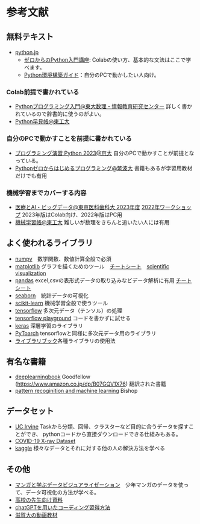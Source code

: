 # 参考文献

##  無料テキスト

* [python.jp](https://www.python.jp/index.html)　
  - [ゼロからのPython入門講座](https://www.python.jp/train/index.html): Colabの使い方、基本的な文法はここで学べます。
  - [Python環境構築ガイド](https://www.python.jp/install/install.html)：自分のPCで動かしたい人向け。

### Colab前提で書かれている

* [Pythonプログラミング入門@東大数理・情報教育研究センター](https://utokyo-ipp.github.io/) 詳しく書かれているので辞書的に使うのがよい。
* [Python早見帳@東工大](https://chokkan.github.io/python/index.html)

### 自分のPCで動かすことを前提に書かれている

* [プログラミング演習 Python 2023@京大](https://repository.kulib.kyoto-u.ac.jp/dspace/handle/2433/285599) 自分のPCで動かすことが前提となっている。
* [Pythonゼロからはじめるプログラミング@筑波大](https://mitani.cs.tsukuba.ac.jp/book_support/python/) 
書籍もあるが学習用教材だけでも有用

### 機械学習までカバーする内容
* [医療とAI・ビッグデータ@東京医科歯科大 2023年度](https://www.tmd.ac.jp/labs/education/ds/) 
[2022年ワークショップ](https://github.com/TMDU-AI/workshop2022) 
2023年版はColab向け、2022年版はPC用
* [機械学習帳@東工大](https://chokkan.github.io/mlnote/index.html) 難しいが数理をきちんと追いたい人には有用

## よく使われるライブラリ

* [numpy](https://numpy.org/ja/)　数学関数、数値計算全般で必須
* [matplotlib](https://matplotlib.org/) グラフを描くためのツール　[チートシート](https://github.com/matplotlib/cheatsheets?tab=readme-ov-file)　[scientific visualization](https://github.com/rougier/scientific-visualization-book)
* [pandas](https://pandas.pydata.org/) excel,csvの表形式データの取り込みなどデータ解析に有用 [チートシート](https://github.com/pandas-dev/pandas/blob/main/doc/cheatsheet/Pandas_Cheat_Sheet.pdf)
* [seaborn](https://seaborn.pydata.org/)　統計データの可視化
* [scikit-learn](https://scikit-learn.org/stable/index.html) 機械学習全般で使うツール
* [tensorflow](https://www.tensorflow.org/?hl=ja) 多次元データ（テンソル）の処理
* [tensorflow playground](https://playground.tensorflow.org/) コードを書かずに試せる
* [keras](https://keras.io/) 深層学習のライブラリ
* [PyToarch](https://pytorch.org/) tensorflowと同様に多次元データ用のライブラリ
* [ライブラリブック](http://k-techlabo.org/www_python/python_modules.pdf)各種ライブラリの使用法

## 有名な書籍

* [deeplearningbook](https://www.deeplearningbook.org/) Goodfellow
(https://www.amazon.co.jp/dp/B07GQV1X76) 翻訳された書籍
* [pattern recoginition and machine learning](https://www.microsoft.com/en-us/research/uploads/prod/2006/01/Bishop-Pattern-Recognition-and-Machine-Learning-2006.pdf) Bishop


## データセット
* [UC Irvine](https://archive.ics.uci.edu/) Taskから分類、回帰、クラスターなど目的に合うデータを探すことができ、
pythonコードから直接ダウンロードできる仕組みもある。
* [COVID-19 X-ray Dataset](https://github.com/agchung/Actualmed-COVID-chestxray-dataset)
* [kaggle](https://www.kaggle.com/) 様々なデータとそれに対する他の人の解決方法を学べる

## その他
* [マンガと学ぶデータビジュアライゼーション](https://kakeami.github.io/viz-madb/index.html)　少年マンガのデータを使って、データ可視化の方法が学べる。
* [高校の先生向け資料](https://www.stat.go.jp/teacher/comp-learn-04.html)
* [chatGPTを用いたコーディング習得方法](https://speakerdeck.com/keio_smilab/keio-univ-intro-to-ml-02-coding)
* [滋賀大の動画教材](https://www.youtube.com/@%E6%95%B0%E7%90%86%E3%83%87%E3%83%BC%E3%82%BF%E3%82%B5%E3%82%A4%E3%82%A8%E3%83%B3%E3%82%B9%E6%95%99%E8%82%B2%E5%BC%B7%E5%8C%96/videos)
